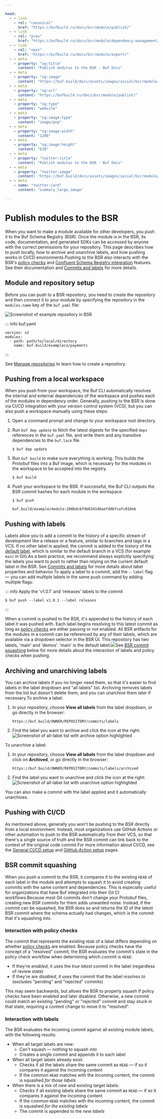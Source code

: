 ```yaml
---

head:
  - - link
    - rel: "canonical"
      href: "https://bufbuild.ru/docs/bsr/module/publish/"
  - - link
    - rel: "prev"
      href: "https://bufbuild.ru/docs/bsr/module/dependency-management/"
  - - link
    - rel: "next"
      href: "https://bufbuild.ru/docs/bsr/module/export/"
  - - meta
    - property: "og:title"
      content: "Publish modules to the BSR - Buf Docs"
  - - meta
    - property: "og:image"
      content: "https://buf.build/docs/assets/images/social/bsr/module/publish.png"
  - - meta
    - property: "og:url"
      content: "https://bufbuild.ru/docs/bsr/module/publish/"
  - - meta
    - property: "og:type"
      content: "website"
  - - meta
    - property: "og:image:type"
      content: "image/png"
  - - meta
    - property: "og:image:width"
      content: "1200"
  - - meta
    - property: "og:image:height"
      content: "630"
  - - meta
    - property: "twitter:title"
      content: "Publish modules to the BSR - Buf Docs"
  - - meta
    - property: "twitter:image"
      content: "https://buf.build/docs/assets/images/social/bsr/module/publish.png"
  - - meta
    - name: "twitter:card"
      content: "summary_large_image"

---
```


# Publish modules to the BSR

When you want to make a module available for other developers, you push it to the Buf Schema Registry (BSR). Once the module is in the BSR, its code, documentation, and generated SDKs can be accessed by anyone with the correct permissions for your repository. This page describes how to push locally, how to archive and unarchive labels, and how pushing works in CI/CD environments.Pushing to the BSR also interacts with the BSR's [policy checks](../../policy-checks/breaking/overview/) and [Confluent Schema Registry integration](../../csr/overview/) features. See their documentation and [Commits and labels](../../commits-labels/#governance-interaction) for more details.

## Module and repository setup

Before you can push to a BSR repository, you need to create the repository and then connect it to your module by specifying the repository in the `modules.name` key of the `buf.yaml` file:

![Screenshot of example repository in BSR](../../../images/bsr/repo/nav.png)

::: info buf.yaml

```yaml{4}
version: v2
modules:
  - path: path/to/local/directory
    name: buf.build/exampleco/payments
```

:::

See [Manage repositories](../../admin/manage-repositories/#creating-a-repository) to learn how to create a repository.

## Pushing from a local workspace

When you push from your workspace, the Buf CLI automatically resolves the internal and external dependencies of the workspace and pushes each of the modules in dependency order. Generally, pushing to the BSR is done via CI/CD integration with your version control system (VCS), but you can also push a workspace manually using these steps:

1.  Open a command prompt and change to your workspace root directory.
2.  Run `buf dep update` to fetch the latest digests for the specified `deps` references in the `buf.yaml` file, and write them and any transitive dependencies to the `buf.lock` file.

    ```console
    $ buf dep update
    ```

3.  Run `buf build` to make sure everything is working. This builds the Protobuf files into a Buf image, which is necessary for the modules in the workspace to be accepted into the registry.

    ```console
    $ buf build
    ```

4.  Push your workspace to the BSR. If successful, the Buf CLI outputs the BSR commit hashes for each module in the workspace.

    ```console
    $ buf push

    buf.build/example/module:280bdcbf4b0341d6aefd8bfcafc018eb
    ```

## Pushing with labels

Labels allow you to add a commit to the history of a specific stream of development like a release or a feature, similar to branches and tags in a VCS. If no other label is applied, the commit is added to the history of the [default label](../../repositories/#default-label), which is similar to the default branch in a VCS (for example `main` in Git).As a best practice, we recommend always explicitly specifying the labels you want to push to rather than relying on the current default label in the BSR. See [Commits and labels](../../commits-labels/) for more details about label properties and behavior.To apply a label to a commit, add the `--label` flag — you can add multiple labels in the same push command by adding multiple flags:

::: info Apply the 'v1.0.1' and 'releases' labels to the commit

```console
$ buf push --label v1.0.1 --label releases
```

:::

When a commit is pushed to the BSR, it's appended to the history of each label it was pushed with. Each label begins resolving to this latest commit as long as [policy checks](../../policy-checks/breaking/overview/) are either passing or not enabled. All BSR artifacts for the modules in a commit can be referenced by any of their labels, which are available via a dropdown selector in the BSR UI. This repository has two labels, 'main' and 'demos'. 'main' is the default label:![](../../../images/bsr/nav-label-dropdown.png)See [BSR commit squashing](#commit-squashing) below for more details about the interaction of labels and policy checks when pushing.

## Archiving and unarchiving labels

You can archive labels if you no longer need them, so that it's easier to find labels in the label dropdown and "all labels" list. Archiving removes labels from the list but doesn't delete them, and you can unarchive them later if necessary.To archive a label:

1.  In your repository, choose **View all labels** from the label dropdown, or go directly in the browser:

    ```text
    https://buf.build/OWNER/REPOSITORY/commits/labels
    ```

2.  Find the label you want to archive and click the icon at the right:![Screenshot of all-label list with archive option highlighted](../../../images/bsr/label-archive.png)

To unarchive a label:

1.  In your repository, choose **View all labels** from the label dropdown and click on **Archived**, or go directly in the browser:

    ```text
    https://buf.build/OWNER/REPOSITORY/commits/labels/archived
    ```

2.  Find the label you want to unarchive and click the icon at the right:![Screenshot of all-label list with unarchive option highlighted](../../../images/bsr/label-unarchive.png)

You can also make a commit with the label applied and it automatically unarchives.

## Pushing with CI/CD

As mentioned above, generally you won't be pushing to the BSR directly from a local environment. Instead, most organizations use GitHub Actions or other automation to push to the BSR automatically from their VCS, so that there's a single source of truth and the BSR commit can link back to the context of the original code commit.For more information about CI/CD, see the [General CI/CD setup](../../ci-cd/setup/) and [GitHub Action setup](../../ci-cd/github-actions/) pages.

## BSR commit squashing

When you push a commit to the BSR, it compares it to the existing `HEAD` of each label in the module and attempts to squash it to avoid creating commits with the same content and dependencies. This is especially useful for organizations that have Buf integrated into their Git CI workflows.Because most Git commits don't change your Protobuf files, creating new BSR commits for them adds unwanted noise. Instead, if the commit can be squashed, the BSR does so and returns the ID of the latest BSR commit where the schema actually had changes, which is the commit that it's squashing _into_.

### Interaction with policy checks

The commit that represents the existing `HEAD` of a label differs depending on whether [policy checks](../../policy-checks/breaking/overview/) are enabled. Because policy checks have the concept of a "resolved" commit, the BSR evaluates the commit's state in the policy check workflow when determining which commit is `HEAD`:

- If they're _enabled_, it uses the _true latest_ commit in the label (regardless of review state)
- If they're are _disabled_, it uses the commit that the label _resolves to_ (excludes "pending" and "rejected" commits)

This may seem backwards, but allows the BSR to properly squash if policy checks have been enabled and later disabled. Otherwise, a new commit could match an existing "pending" or "rejected" commit and stay stuck in that state, requiring a content change to move it to "resolved".

### Interaction with labels

The BSR evaluates the incoming commit against all existing module labels, with the following results:

- When all target labels are new:
  - Can't squash — nothing to squash into
  - Creates a single commit and appends it to each label
- When all target labels already exist:
  - Checks if all the labels share the same commit as `HEAD` — if so it compares it against the incoming content
  - If the common `HEAD` matches with the incoming content, the commit is squashed _for those labels_
- When there is a mix of new and existing target labels:
  - Checks if all existing labels share the same commit as `HEAD` — if so it compares it against the incoming content
  - If the common `HEAD` matches with the incoming content, the commit is squashed _for the existing labels_
  - The commit is appended to the _new labels_
